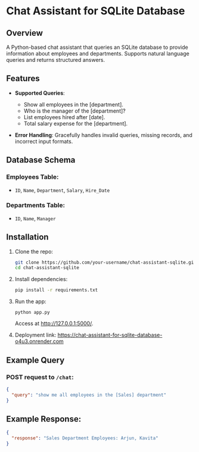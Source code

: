 # Chat Assistant for SQLite Database

## Overview

A Python-based chat assistant that queries an SQLite database to provide information about employees and departments. Supports natural language queries and returns structured answers.

## Features

- **Supported Queries**:
  - Show all employees in the [department].
  - Who is the manager of the [department]?
  - List employees hired after [date].
  - Total salary expense for the [department].

- **Error Handling**: Gracefully handles invalid queries, missing records, and incorrect input formats.

## Database Schema

### Employees Table:
- `ID`, `Name`, `Department`, `Salary`, `Hire_Date`

### Departments Table:
- `ID`, `Name`, `Manager`

## Installation

1. Clone the repo:
   ```bash
   git clone https://github.com/your-username/chat-assistant-sqlite.git
   cd chat-assistant-sqlite
   ```
2. Install dependencies:
   ```bash
   pip install -r requirements.txt
   ```
3. Run the app:
   ```
   python app.py
   ```
   Access at http://127.0.0.1:5000/.


4. Deployment link:
   https://chat-assistant-for-sqlite-database-o4u3.onrender.com

 ## Example Query

### POST request to `/chat`:

```json
{
  "query": "show me all employees in the [Sales] department"
}
```
## Example Response:

```json
{
  "response": "Sales Department Employees: Arjun, Kavita"
}
```
     
